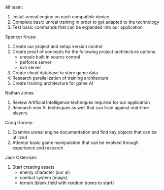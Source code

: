 All team:
1. Install unreal engine on each compatible device
2. Complete basic unreal training in order to get adapted to the technology
3. Test basic commands that can be expanded into our application

Spencer Kruse:
1. Create our project and setup version control
2. Create proof of concepts for the following project architecture options:
    * unreals built in source control
    * perforce server
    * svn server
3. Create cloud database to store game data
4. Research parallelization of training architecture
5. Create training architecture for game AI

Nathan Jonas:
1. Review Artificial Intelligence techniques required for our application
2. Research new AI techniques as well that can train against real-time players.

Craig Gorney:
1. Examine unreal engine documentation and find key objects that can be utilized
2. Attempt basic game manipulation that can be evolved through experience and research

Jack Osterman:
1. Start creating assets
    * enemy character (our ai)
    * combat system (magic)
    * terrain (blank field with random boxes to start)
